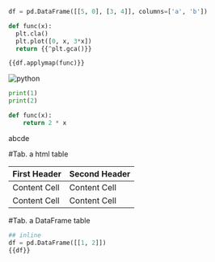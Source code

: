 ```python inline
df = pd.DataFrame([[5, 0], [3, 4]], columns=['a', 'b'])

def func(x):
  plt.cla()
  plt.plot([0, x, 3*x])
  return {{^plt.gca()}}

{{df.applymap(func)}}
```

![python](hello.func)

~~~python
print(1)
print(2)

def func(x):
    return 2 * x
~~~

abcde

#Tab. a html table

First Header | Second Header
------------ | -------------
Content Cell | Content Cell
Content Cell | Content Cell

#Tab. a DataFrame table

<!-- begin -->
```python
## inline
df = pd.DataFrame([[1, 2]])
{{df}}
```
<!-- end -->
